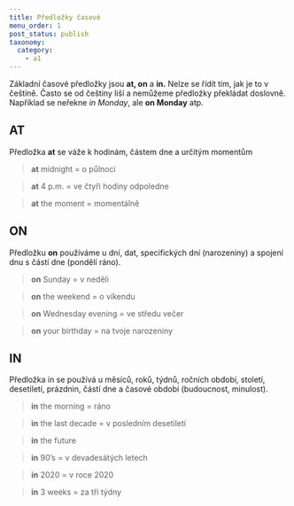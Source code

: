 ```yaml
---
title: Předložky časové
menu_order: 1
post_status: publish
taxonomy:
  category:
    - a1
---
```


Základní časové předložky jsou **at, on** a **in.** Nelze se řídít tím, jak je to v češtině. Často se od češtiny liší a nemůžeme předložky překládat doslovně. Například se neřekne _in Monday_, ale **on Monday** atp.

## AT

Předložka **at** se váže k hodinám, částem dne a určitým momentům

> **at** midnight = o půlnoci

> **at** 4 p.m. = ve čtyři hodiny odpoledne

> **at** the moment = momentálně

## ON

Předložku **on** používáme u dní, dat, specifických dní (narozeniny) a spojení dnu s částí dne (pondělí ráno).

> **on** Sunday = v neděli

> **on** the weekend = o víkendu

> **on** Wednesday evening = ve středu večer

> **on** your birthday = na tvoje narozeniny

## IN

Předložka in se používá u měsíců, roků, týdnů, ročních období, století, desetiletí, prázdnin, částí dne a časové období (budoucnost, minulost).

> **in** the morning = ráno

> **in** the last decade = v posledním desetiletí

> **in** the future

> **in** 90’s = v devadesátých letech

> **in** 2020 = v roce 2020

> **in** 3 weeks = za tři týdny
